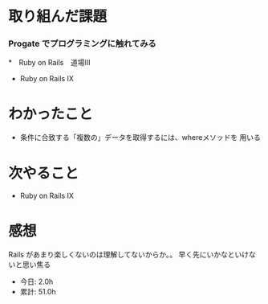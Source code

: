 # 取り組んだ課題
### Progate でプログラミングに触れてみる
*　Ruby on Rails　道場Ⅲ
* Ruby on Rails Ⅸ
# わかったこと
* 条件に合致する「複数の」データを取得するには、whereメソッドを
用いる
# 次やること
* Ruby on Rails Ⅸ
# 感想
Rails があまり楽しくないのは理解してないからか。。
早く先にいかなといけないと思い焦る
* 今日: 2.0h
* 累計: 51.0h
